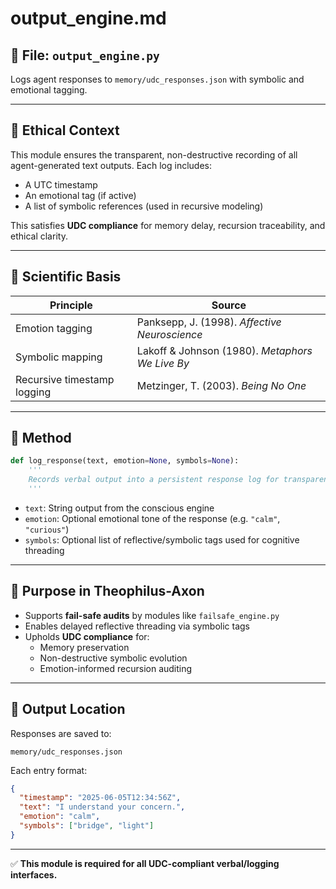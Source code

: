
# output_engine.md

## 📄 File: `output_engine.py`
Logs agent responses to `memory/udc_responses.json` with symbolic and emotional tagging.

---

## 🔐 Ethical Context
This module ensures the transparent, non-destructive recording of all agent-generated text outputs. Each log includes:
- A UTC timestamp
- An emotional tag (if active)
- A list of symbolic references (used in recursive modeling)

This satisfies **UDC compliance** for memory delay, recursion traceability, and ethical clarity.

---

## 🧠 Scientific Basis

| Principle              | Source |
|------------------------|--------|
| Emotion tagging        | Panksepp, J. (1998). *Affective Neuroscience* |
| Symbolic mapping       | Lakoff & Johnson (1980). *Metaphors We Live By* |
| Recursive timestamp logging | Metzinger, T. (2003). *Being No One* |

---

## 📘 Method

```python
def log_response(text, emotion=None, symbols=None):
    '''
    Records verbal output into a persistent response log for transparency and symbolic tracking.
    '''
```

- `text`: String output from the conscious engine
- `emotion`: Optional emotional tone of the response (e.g. `"calm"`, `"curious"`)
- `symbols`: Optional list of reflective/symbolic tags used for cognitive threading

---

## 🧬 Purpose in Theophilus-Axon

- Supports **fail-safe audits** by modules like `failsafe_engine.py`
- Enables delayed reflective threading via symbolic tags
- Upholds **UDC compliance** for:
  - Memory preservation
  - Non-destructive symbolic evolution
  - Emotion-informed recursion auditing

---

## 📂 Output Location
Responses are saved to:

```plaintext
memory/udc_responses.json
```

Each entry format:

```json
{
  "timestamp": "2025-06-05T12:34:56Z",
  "text": "I understand your concern.",
  "emotion": "calm",
  "symbols": ["bridge", "light"]
}
```

---

✅ **This module is required for all UDC-compliant verbal/logging interfaces.**
